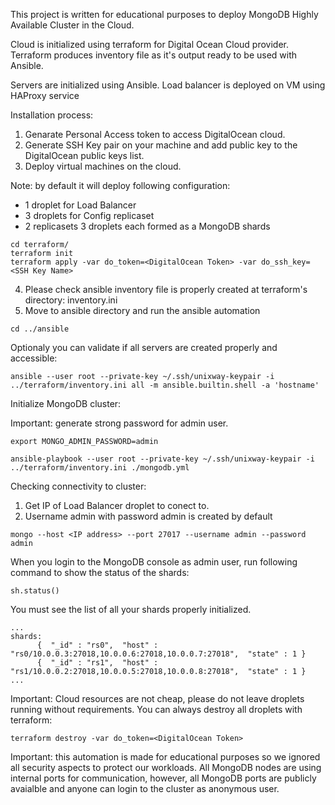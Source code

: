 
This project is written for educational purposes to deploy MongoDB Highly Available Cluster in the Cloud.

Cloud is initialized using terraform for Digital Ocean Cloud provider.
Terraform produces inventory file as it's output ready to be used with Ansible.

Servers are initialized using Ansible.
Load balancer is deployed on VM using HAProxy service

Installation process:
1. Genarate Personal Access token to access DigitalOcean cloud.
2. Generate SSH Key pair on your machine and add public key to the DigitalOcean public keys list.
3. Deploy virtual machines on the cloud.

Note: by default it will deploy following configuration:
* 1 droplet for Load Balancer
* 3 droplets for Config replicaset
* 2 replicasets 3 droplets each formed as a MongoDB shards

```
cd terraform/
terraform init
terraform apply -var do_token=<DigitalOcean Token> -var do_ssh_key=<SSH Key Name>
```

4. Please check ansible inventory file is properly created at terraform's directory: inventory.ini
5. Move to ansible directory and run the ansible automation
```
cd ../ansible
```

Optionaly you can validate if all servers are created properly and accessible:

```
ansible --user root --private-key ~/.ssh/unixway-keypair -i ../terraform/inventory.ini all -m ansible.builtin.shell -a 'hostname'
```

Initialize MongoDB cluster:

Important: generate strong password for admin user.
```
export MONGO_ADMIN_PASSWORD=admin

ansible-playbook --user root --private-key ~/.ssh/unixway-keypair -i ../terraform/inventory.ini ./mongodb.yml
```

Checking connectivity to cluster:
1. Get IP of Load Balancer droplet to conect to.
2. Username admin with password admin is created by default

```
mongo --host <IP address> --port 27017 --username admin --password admin
```

When you login to the MongoDB console as admin user, run following command to show the status of the shards:
```
sh.status()
```
You must see the list of all your shards properly initialized.
```
...
shards:
      {  "_id" : "rs0",  "host" : "rs0/10.0.0.3:27018,10.0.0.6:27018,10.0.0.7:27018",  "state" : 1 }
      {  "_id" : "rs1",  "host" : "rs1/10.0.0.2:27018,10.0.0.5:27018,10.0.0.8:27018",  "state" : 1 }
...
```

Important: Cloud resources are not cheap, please do not leave droplets running without requirements. You can always destroy all droplets with terraform:
```
terraform destroy -var do_token=<DigitalOcean Token>
```

Important: this automation is made for educational purposes so we ignored all security aspects to protect our workloads. All MongoDB nodes are using internal ports for communication, however, all MongoDB ports are publicly avaialble and anyone can login to the cluster as anonymous user.
